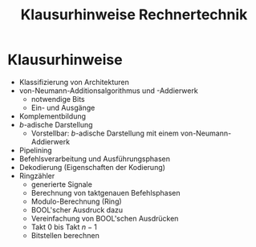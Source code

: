 ﻿---
title: Klausurhinweise Rechnertechnik
layout: default
permalink: Semester_4/Rechnertechnik/2018-03-22_klausurhinweise_md

---

# Klausurhinweise

* Klassifizierung von Architekturen
* von-Neumann-Additionsalgorithmus und -Addierwerk
	* notwendige Bits
	* Ein- und Ausgänge
* Komplementbildung
* $b$-adische Darstellung
   * Vorstellbar: $b$-adische Darstellung mit einem von-Neumann-Addierwerk
* Pipelining
* Befehlsverarbeitung und Ausführungsphasen
* Dekodierung (Eigenschaften der Kodierung)
* Ringzähler
	* generierte Signale
	* Berechnung von taktgenauen Befehlsphasen
	* Modulo-Berechnung (Ring)
	* BOOL'scher Ausdruck dazu
	* Vereinfachung von BOOL'schen Ausdrücken
	* Takt $0$ bis Takt $n - 1$
	* Bitstellen berechnen
